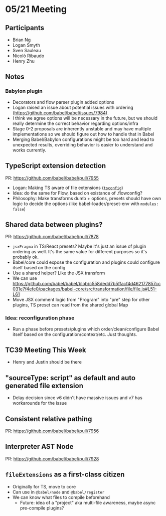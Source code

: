 # 05/21 Meeting

## Participants

- Brian Ng
- Logan Smyth
- Sven Sauleau
- Nicolò Ribaudo
- Henry Zhu

## Notes

### Babylon plugin

- Decorators and flow parser plugin added options
- Logan raised an issue about potential issues with ordering (https://github.com/babel/babel/issues/7984).
- I think we agree options will be necessary in the future, but we should really determine the correct behavior regarding options/infra
- Stage 0-2 proposals are inherently unstable and may have multiple implementations so we should figure out how to handle that in Babel
- Merging Babel/Babylon configurations might be too hard and lead to unexpected results, overriding behavior is easier to understand and works currently.

## TypeScript extension detection

PR: https://github.com/babel/babel/pull/7955

- Logan: Making TS aware of file extensions ([`tsconfig`](https://www.typescriptlang.org/docs/handbook/tsconfig-json.html))
- Idea: do the same for Flow, based on existance of .flowconfig?
- Philosophy: Make transforms dumb + options, presets should have own logic to decide the options (like babel-loader/preset-env with `modules: false`)

## Shared data between plugins?

PR: https://github.com/babel/babel/pull/7878

- `jsxPragma` in TS/React presets? Maybe it's just an issue of plugin ordering as well. It's the same value for different purposes so it's probably ok.
- Babel/core could expose the configuration and plugins could configure itself based on the config
- Use a shared helper? Like the JSX transform
- We can use https://github.com/babel/babel/blob/c558dedd7b5ffacf4d462177857cc031e7f4efe0/packages/babel-core/src/transformation/file/file.js#L51-L61
- Move JSX comment logic from "Program" into "pre" step for other plugins, TS preset can read from the shared global Map

### Idea: reconfiguration phase

- Run a phase before presets/plugins which order/clean/configure Babel itself based on the configuration/context/etc. Just thoughts.

## TC39 Meeting This Week

- Henry and Justin should be there

## "sourceType: script" as default and auto generated file extension

- Delay decision since v6 didn't have massive issues and v7 has workarounds for the issue

## Consistent relative pathing

PR: https://github.com/babel/babel/pull/7956

## Interpreter AST Node

PR: https://github.com/babel/babel/pull/7928

## `fileExtensions` as a first-class citizen

- Originally for TS, move to core
- Can use in `@babel/node` and `@babel/register`
- We can know what files to compile beforehand
  - Future: idea of a "project" aka multi-file awareness, maybe async pre-compile plugins?
